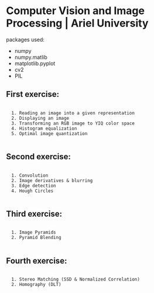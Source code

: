 # Computer Vision and Image Processing | Ariel University
packages used:  
* numpy  
* numpy.matlib  
* matplotlib.pyplot  
* cv2 
* PIL

## First exercise:

~~~~~~~~~~~~~~~~~~~~~~~~~~~~~~~~~~~~~~~~~~~~~~~~~~~~~~

  1. Reading an image into a given representation
  2. Displaying an image
  3. Transforming an RGB image to YIQ color space
  4. Histogram equalization
  5. Optimal image quantization
  
~~~~~~~~~~~~~~~~~~~~~~~~~~~~~~~~~~~~~~~~~~~~~~~~~~~~~~

## Second exercise:

~~~~~~~~~~~~~~~~~~~~~~~~~~~~~~~~~~~~~~~~~~~~~~~~~~~~~~

  1. Convolution
  2. Image derivatives & blurring
  3. Edge detection
  4. Hough Circles
  
~~~~~~~~~~~~~~~~~~~~~~~~~~~~~~~~~~~~~~~~~~~~~~~~~~~~~~

## Third exercise:

~~~~~~~~~~~~~~~~~~~~~~~~~~~~~~~~~~~~~~~~~~~~~~~~~~~~~~

  1. Image Pyramids
  2. Pyramid Blending
  
~~~~~~~~~~~~~~~~~~~~~~~~~~~~~~~~~~~~~~~~~~~~~~~~~~~~~~

## Fourth exercise:

~~~~~~~~~~~~~~~~~~~~~~~~~~~~~~~~~~~~~~~~~~~~~~~~~~~~~~

  1. Stereo Matching (SSD & Normalized Correlation)
  2. Homography (DLT)
  
~~~~~~~~~~~~~~~~~~~~~~~~~~~~~~~~~~~~~~~~~~~~~~~~~~~~~~




